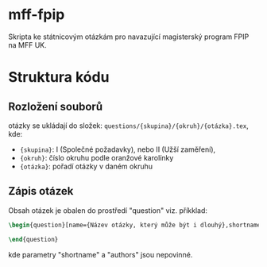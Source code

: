 # mff-fpip

Skripta ke státnicovým otázkám pro navazující magisterský program FPIP na MFF UK.

# Struktura kódu

## Rozložení souborů

otázky se ukládají do složek: `questions/{skupina}/{okruh}/{otázka}.tex`, kde:
  - `{skupina}`: I (Společné požadavky), nebo II (Užší zaměření),
  - `{okruh}`: číslo okruhu podle oranžové karolínky
  - `{otázka}`: pořadí otázky v daném okruhu

## Zápis otázek

Obsah otázek je obalen do prostředí "question" viz. příkklad:

```latex
\begin{question}[name={Název otázky, který může být i dlouhý},shortname={Krátký název pro obsah},authors={Autor1, Autor2}]

\end{question}
```

kde parametry "shortname" a "authors" jsou nepovinné.
